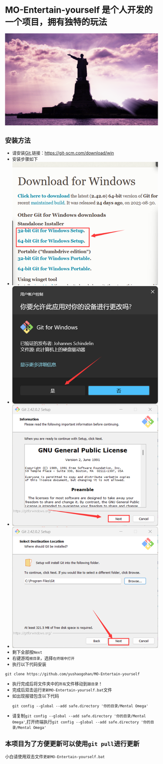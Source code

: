 ﻿# MO-Entertain-yourself 是个人开发的一个项目，拥有独特的玩法
![logo](/Resources/loadingscreen.png)
## 安装方法
- 请安装[Git](https://git-scm.com/download/win),链接：https://git-scm.com/download/win
- 安装步骤如下
- ![down-git](/Resources/images/down-git.png)
- ![yes-git](/Resources/images/yes-git.png)
- ![next-git](/Resources/images/next-git.png)
- ![next2-git](/Resources/images/next2-git.png)
- 剩下全部按`Next`
- 右键游戏`根目录`，选择`在终端中打开`
- 执行以下代码安装
```
git clone https://github.com/yushaogohan/MO-Entertain-yourself
```
- 执行完成后将文件夹中的`所有`文件移动到`跟目录`！
- 完成后双击运行`更新MO-Entertain-yourself.bat`文件
- 如出现报错包含以下代码
  ```
  git config --global --add safe.directory '你的目录/Mental Omega'
  ```
- 请复制`git config --global --add safe.directory '你的目录/Mental Omega'`,打开终端执行`git config --global --add safe.directory '你的目录/Mental Omega'`

## 本项目为了方便更新可以使用`git pull`进行更新
小白请使用双击文件`更新MO-Entertain-yourself.bat`
